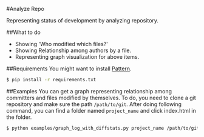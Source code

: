 #Analyze Repo

Representing status of development by analyzing repository.

##What to do
* Showing 'Who modified which files?'
* Showing Relationship among authors by a file.
* Representing graph visualization for above items.

##Requirements
You might want to install [Pattern](https://github.com/clips/pattern).
``` bash
$ pip install -r requirements.txt
```
##Examples
You can get a graph representing relationship among committers and files modified by themselves. To do, you need to clone a git repository and make sure the path `/path/to/git`. After doing following command, you can find a folder named `project_name` and click index.html in the folder.

``` bash
$ python examples/graph_log_with_diffstats.py project_name /path/to/git
```
